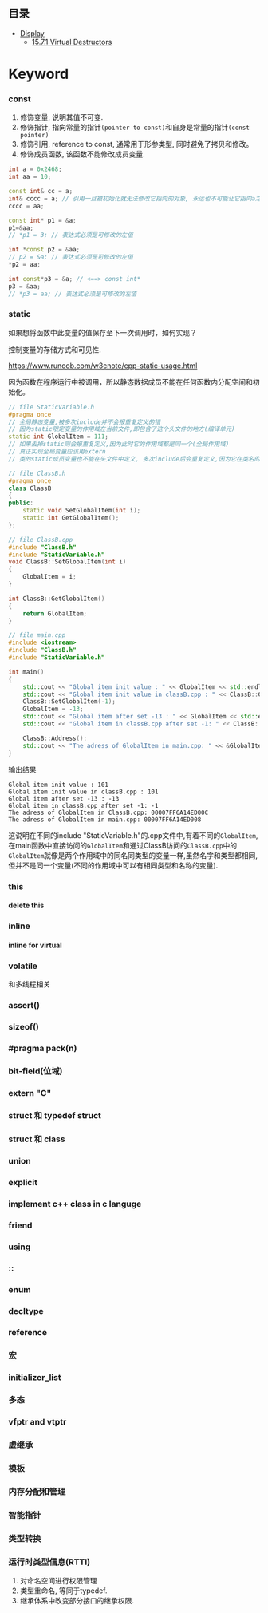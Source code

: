 ## 目录
* [Display](#标题名,点去掉,空格改为-)
    * [15.7.1 Virtual Destructors](#1571-virtual-destructors)

# Keyword

### const

1. 修饰变量, 说明其值不可变.
2. 修饰指针, 指向常量的指针`(pointer to const)`和自身是常量的指针`(const pointer)`
3. 修饰引用, reference to const, 通常用于形参类型, 同时避免了拷贝和修改。
4. 修饰成员函数, 该函数不能修改成员变量.
```c++
int a = 0x2468;
int aa = 10;

const int& cc = a;
int& cccc = a; // 引用一旦被初始化就无法修改它指向的对象, 永远也不可能让它指向a之外的变量.
cccc = aa;

const int* p1 = &a;
p1=&aa; 
// *p1 = 3; // 表达式必须是可修改的左值

int *const p2 = &aa;
// p2 = &a; // 表达式必须是可修改的左值
*p2 = aa;

int const*p3 = &a; // <==> const int* 
p3 = &aa;
// *p3 = aa; // 表达式必须是可修改的左值
```
### static
如果想将函数中此变量的值保存至下一次调用时，如何实现？

控制变量的存储方式和可见性.

https://www.runoob.com/w3cnote/cpp-static-usage.html

因为函数在程序运行中被调用，所以静态数据成员不能在任何函数内分配空间和初始化。

```c++
// file StaticVariable.h
#pragma once
// 全局静态变量,被多次include并不会报重复定义的错
// 因为static限定变量的作用域在当前文件,即包含了这个头文件的地方(编译单元)
static int GlobalItem = 111;
// 如果去掉static则会报重复定义,因为此时它的作用域都是同一个(全局作用域)
// 真正实现全局变量应该用extern
// 类的static成员变量也不能在头文件中定义, 多次include后会重复定义,因为它在类名的作用域下.

// file ClassB.h
#pragma once
class ClassB
{
public:
	static void SetGlobalItem(int i);
	static int GetGlobalItem();
};

// file ClassB.cpp
#include "ClassB.h"
#include "StaticVariable.h"
void ClassB::SetGlobalItem(int i)
{
	GlobalItem = i;
}

int ClassB::GetGlobalItem()
{
	return GlobalItem;
}

// file main.cpp
#include <iostream>
#include "ClassB.h"
#include "StaticVariable.h"

int main()
{
    std::cout << "Global item init value : " << GlobalItem << std::endl;
    std::cout << "Global item init value in classB.cpp : " << ClassB::GetGlobalItem() << std::endl;
    ClassB::SetGlobalItem(-1);
    GlobalItem = -13;
    std::cout << "Global item after set -13 : " << GlobalItem << std::endl;
    std::cout << "Global item in classB.cpp after set -1: " << ClassB::GetGlobalItem() << std::endl;

    ClassB::Address();
    std::cout << "The adress of GlobalItem in main.cpp: " << &GlobalItem << std::endl;
}
```
输出结果
```
Global item init value : 101
Global item init value in classB.cpp : 101
Global item after set -13 : -13
Global item in classB.cpp after set -1: -1
The adress of GlobalItem in ClassB.cpp: 00007FF6A14ED00C
The adress of GlobalItem in main.cpp: 00007FF6A14ED008
```
这说明在不同的include "StaticVariable.h"的.cpp文件中,有着不同的`GlobalItem`,在main函数中直接访问的`GlobalItem`和通过ClassB访问的`ClassB.cpp`中的`GlobalItem`就像是两个作用域中的同名同类型的变量一样,虽然名字和类型都相同,但并不是同一个变量(不同的作用域中可以有相同类型和名称的变量).

### this
#### delete this

### inline

#### inline for virtual

### volatile
和多线程相关

### assert()

### sizeof()

### #pragma pack(n)

### bit-field(位域)

### extern "C"

### struct 和 typedef struct

### struct 和 class 

### union

### explicit

### implement c++ class in c languge

### friend

### using 

### ::

### enum 

### decltype

### reference

### 宏

### initializer_list

### 多态

### vfptr and  vtptr

### 虚继承

### 模板

### 内存分配和管理

### 智能指针

### 类型转换

### 运行时类型信息(RTTI)



1. 对命名空间进行权限管理
2. 类型重命名, 等同于typedef.
3. 继承体系中改变部分接口的继承权限.